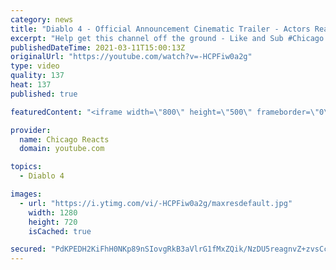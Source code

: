 ```yaml
---
category: news
title: "Diablo 4 - Official Announcement Cinematic Trailer - Actors React"
excerpt: "Help get this channel off the ground - Like and Sub #Chicago #Blind #React."
publishedDateTime: 2021-03-11T15:00:13Z
originalUrl: "https://youtube.com/watch?v=-HCPFiw0a2g"
type: video
quality: 137
heat: 137
published: true

featuredContent: "<iframe width=\"800\" height=\"500\" frameborder=\"0\" src=\"https://www.youtube.com/embed/-HCPFiw0a2g\" allow=\"accelerometer; autoplay; encrypted-media; gyroscope; picture-in-picture\" allowfullscreen></iframe>"

provider:
  name: Chicago Reacts
  domain: youtube.com

topics:
  - Diablo 4

images:
  - url: "https://i.ytimg.com/vi/-HCPFiw0a2g/maxresdefault.jpg"
    width: 1280
    height: 720
    isCached: true

secured: "PdKPEDH2KiFhH0NKp89nSIovgRkB3aVlrG1fMxZQik/NzDU5reagnvZ+zvsCc4twtrDQvjIUi2Wvg82UrozeK33o3RdnnN5yP+F+FQ2aNYZKc/fYcaGr1njoJwozdOB5c4atouqCfhZdkxFkVLnQQIjnBZt8+3PGrQ6AQwgLu8ned6idIhXXbE9mAg2eRJa4lCR7KTtzMnzT+FvkdAz7S4uIcNIOybV3nPV4QkMj2vHSRPKDMchiTlrpGvLNPH0YFhKoJu4Ly8Ut34GTbEGrg3BaUx4FViFgC1aoACnh2lQDKQ+egR5vJqWLDYpL7YIb5feaRTbeMTi1qU5ryDlWiLbfAoWk9g/pR4ZBn8owek845H5zfphz1+beuiTNfTlbZWscx3MQapA6ymfdsE2cZmqNcLu6E7a+jplCMFwR/i3sztdjlKHtdytcpdhBUX3V;DtWyELJfMfyxVFeH2Fh2eg=="
---
```


